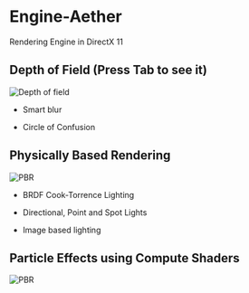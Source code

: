 # Engine-Aether
Rendering Engine in DirectX 11

## Depth of Field (Press Tab to see it)
![Depth of field](https://raw.githubusercontent.com/tomboyanushka/Engine-Aether/master/Images/Capture2.PNG)

- Smart blur

- Circle of Confusion

## Physically Based Rendering
![PBR](https://raw.githubusercontent.com/tomboyanushka/Engine-Aether/master/Images/2.PNG)

- BRDF Cook-Torrence Lighting

- Directional, Point and Spot Lights

- Image based lighting


## Particle Effects using Compute Shaders
![PBR](https://github.com/tomboyanushka/Engine-Aether/blob/master/Images/finalscene2.gif)

